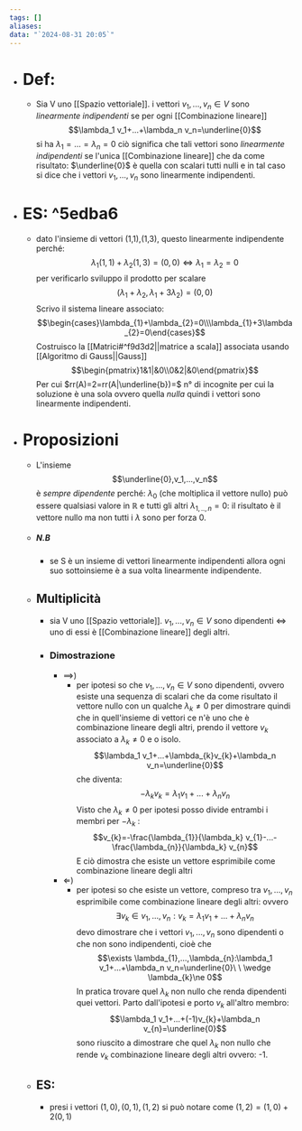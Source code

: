 ```yaml
---
tags: []
aliases: 
data: "`2024-08-31 20:05`"
---
```

- # Def:
	- Sia V uno [[Spazio vettoriale]]. i vettori $v_1,...,v_{n}\in V$ sono _linearmente indipendenti_ se per ogni [[Combinazione lineare]]$$\lambda_1 v_1+...+\lambda_n v_n=\underline{0}$$ si ha $\lambda_1=...=\lambda_{n}=0$ 
	  ciò significa che tali vettori sono _linearmente indipendenti_ se l'unica [[Combinazione lineare]] che da come risultato: $\underline{0}$  è quella con scalari tutti nulli e in tal caso si dice che i vettori $v_1,...,v_n$ sono linearmente indipendenti.
- # ES: ^5edba6
	- dato l'insieme di vettori (1,1),(1,3), questo linearmente indipendente perché: $$\lambda_1 (1,1)+\lambda_2 (1,3)=(0,0)\Longleftrightarrow \lambda_{1}=\lambda_{2}=0$$per verificarlo sviluppo il prodotto per scalare$$(\lambda_{1}+\lambda_{2},\lambda_{1}+3\lambda_{2})=(0,0)$$Scrivo il sistema lineare associato:$$\begin{cases}\lambda_{1}+\lambda_{2}=0\\\lambda_{1}+3\lambda_{2}=0\end{cases}$$Costruisco la [[Matrici#^f9d3d2||matrice a scala]] associata usando [[Algoritmo di Gauss||Gauss]] $$\begin{pmatrix}1&1|&0\\0&2|&0\end{pmatrix}$$Per cui $rr(A)=2=rr(A|\underline{b})=$ n° di incognite per cui la soluzione è una sola ovvero quella _nulla_ quindi i vettori sono linearmente indipendenti.
- # Proposizioni
	- L'insieme$$\underline{0},v_1,...,v_n$$
	  è _sempre dipendente_ perché: $\lambda_{0}$ (che moltiplica il vettore nullo) può essere qualsiasi valore in $\mathbb{R}$ e tutti gli altri $\lambda_{1,..,n}=0$: il risultato è il vettore nullo ma non tutti i $\lambda$ sono per forza 0.
	- ##### N.B
		- se S è un insieme di vettori linearmente indipendenti allora ogni suo sottoinsieme è a sua volta linearmente indipendente. 
	- ## Multiplicità
		- sia V uno [[Spazio vettoriale]]. $v_1,...,v_{n} \in V$ sono dipendenti $\Longleftrightarrow$ uno di essi è  [[Combinazione lineare]] degli altri.
		- ### Dimostrazione
			- $\implies$)
				- per ipotesi so che $v_1,...,v_{n}\in V$ sono dipendenti, ovvero esiste una sequenza di scalari che da come risultato il vettore nullo con un qualche $\lambda_{k}\ne 0$ per dimostrare quindi che in quell'insieme di vettori ce n'è uno che è combinazione lineare degli altri, prendo il vettore $v_{k}$ associato a $\lambda_{k}\ne 0$ e o isolo.$$\lambda_1 v_1+...+\lambda_{k}v_{k}+\lambda_n v_n=\underline{0}$$ che diventa:$$-\lambda_{k}v_{k}=\lambda_1 v_1+...+\lambda_n v_n$$ Visto che $\lambda_{k}\ne 0$ per ipotesi posso divide entrambi i membri per $-\lambda_{k}$ :$$v_{k}=-\frac{\lambda_{1}}{\lambda_k} v_{1}-...-\frac{\lambda_{n}}{\lambda_k} v_{n}$$ E ciò dimostra che esiste un vettore esprimibile come combinazione lineare degli altri
			- $\Longleftarrow$)
				- per ipotesi so che esiste un vettore, compreso tra $v_1,...,v_n$ esprimibile come combinazione lineare degli altri: ovvero $$\exists v_{k}\in v_1,...,v_{n}:v_{k}=\lambda_1 v_1+...+\lambda_n v_n$$devo dimostrare che i vettori $v_1,...,v_n$ sono dipendenti o che non sono indipendenti, cioè che $$\exists \lambda_{1},...,\lambda_{n}:\lambda_1 v_1+...+\lambda_n v_n=\underline{0}\ \  \wedge \lambda_{k}\ne 0$$ In pratica trovare quel $\lambda_{k}$ non nullo che renda dipendenti quei vettori.
				  Parto dall'ipotesi e porto $v_{k}$ all'altro membro:$$\lambda_1 v_1+...+(-1)v_{k}+\lambda_n v_{n}=\underline{0}$$sono riuscito a dimostrare che quel $\lambda_{k}$ non nullo che rende $v_{k}$ combinazione lineare degli altri ovvero: -1.
	- ## ES:
		- presi i vettori $(1,0),(0,1),(1,2)$ si può notare come $(1,2)=(1,0)+2(0,1)$